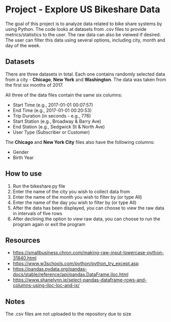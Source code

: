 # Project - Explore US Bikeshare Data
The goal of this project is to analyze data related to bike share systems by using Python. The code looks at datasets from .csv files to provide metrics/statistics to the user. The raw data can also be vieiwed if desired. The user can filter this data using several options, including city, month and day of the week.

## Datasets
There are three datasets in total. Each one contains randomly selected data from a city - **Chicago**, **New York** and **Washington**. The data was taken from the first six months of 2017.

All three of the data files contain the same six columns:

 - Start Time (e.g., 2017-01-01 00:07:57)
 - End Time (e.g., 2017-01-01 00:20:53)
 - Trip Duration (in seconds - e.g., 776)
 - Start Station (e.g., Broadway & Barry Ave)
 - End Station (e.g., Sedgwick St & North Ave)
 - User Type (Subscriber or Customer)

The **Chicago** and **New York City** files also have the following columns:

 - Gender
 - Birth Year

## How to use

1. Run the bikeshare.py file
2. Enter the name of the city you wish to collect data from
3. Enter the name of the month you wish to filter by (or type All)
4. Enter the name of the day you wish to filter by (or type All)
5. After the data has been displayed, you can choose to view the raw data in intervals of five rows
6. After declining the option to view raw data, you can choose to run the program again or exit the program

## Resources
 - https://smallbusiness.chron.com/making-raw-input-lowercase-python-31840.html
 - https://www.w3schools.com/python/python_try_except.asp
 - https://pandas.pydata.org/pandas-docs/stable/reference/api/pandas.DataFrame.iloc.html
 - https://www.shanelynn.ie/select-pandas-dataframe-rows-and-columns-using-iloc-loc-and-ix/

## Notes
The .csv files are not uploaded to the repository due to size